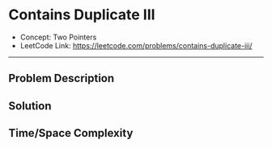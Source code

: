 # Contains Duplicate III

- Concept: Two Pointers
- LeetCode Link: https://leetcode.com/problems/contains-duplicate-iii/

---

## Problem Description

## Solution

## Time/Space Complexity

